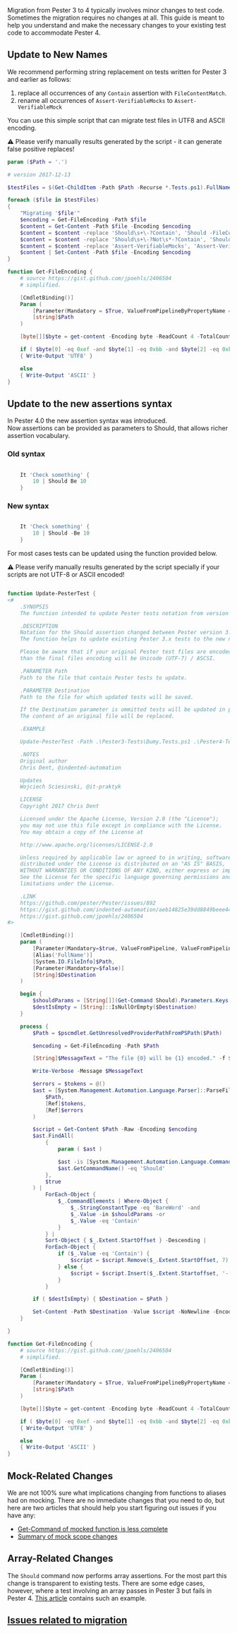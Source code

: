 Migration from Pester 3 to 4 typically involves minor changes to test code.  Sometimes the migration requires no changes at all.  This guide is meant to help you understand and make the necessary changes to your existing test code to accommodate Pester 4.

## Update to New Names

We recommend performing string replacement on tests written for Pester 3 and earlier as follows:

1. replace all occurrences of any `Contain` assertion with `FileContentMatch`.
1. rename all occurrences of `Assert-VerifiableMocks` to `Assert-VerifiableMock`

You can use this simple script that can migrate test files in UTF8 and ASCII encoding.

:warning:
Please verify manually results generated by the script - it can generate false positive replaces!

```powershell
param ($Path = '.')

# version 2017-12-13

$testFiles = $(Get-ChildItem -Path $Path -Recurse *.Tests.ps1).FullName

foreach ($file in $testFiles)
{
    "Migrating '$file'"
    $encoding = Get-FileEncoding -Path $file
    $content = Get-Content -Path $file -Encoding $encoding
    $content = $content -replace 'Should\s+\-?Contain', 'Should -FileContentMatch'
    $content = $content -replace 'Should\s+\-?Not\s*-?Contain', 'Should -Not -FileContentMatch'
    $content = $content -replace 'Assert-VerifiableMocks', 'Assert-VerifiableMock'
    $content | Set-Content -Path $file -Encoding $encoding
}

function Get-FileEncoding {
    # source https://gist.github.com/jpoehls/2406504
    # simplified.

    [CmdletBinding()]
    Param (
        [Parameter(Mandatory = $True, ValueFromPipelineByPropertyName = $True)]
        [string]$Path
    )

    [byte[]]$byte = get-content -Encoding byte -ReadCount 4 -TotalCount 4 -Path $Path

    if ( $byte[0] -eq 0xef -and $byte[1] -eq 0xbb -and $byte[2] -eq 0xbf )
    { Write-Output 'UTF8' }

    else
    { Write-Output 'ASCII' }
}
```

## Update to the new assertions syntax

In Pester 4.0 the new assertion syntax was introduced. \
Now assertions can be provided as parameters to Should, that allows richer assertion vocabulary.

### Old syntax

```powershell

    It 'Check something' {
        10 | Should Be 10
    }

```

### New syntax

``` powershell

    It 'Check something' {
        10 | Should -Be 10
    }

```

For most cases tests can be updated using the function provided below.

:warning:
Please verify manually results generated by the script specially if your scripts are not UTF-8 or ASCII encoded!

```powershell

function Update-PesterTest {
<#
    .SYNOPSIS
    The function intended to update Pester tests notation from version 3.x to 4.x.

    .DESCRIPTION
    Notation for the Should assertion changed between Pester version 3.x and 4.x.
    The function helps to update existing Pester 3.x tests to the new notation.

    Please be aware that if your original Pester test files are encoded differently than UTF-8
    than the final files encoding will be Unicode (UTF-7) / ASCSI.

    .PARAMETER Path
    Path to the file that contain Pester tests to update.

    .PARAMETER Destination
    Path to the file for which updated tests will be saved.

    If the Destination parameter is ommitted tests will be updated in place.
    The content of an original file will be replaced.

    .EXAMPLE

    Update-PesterTest -Path .\Pester3-Tests\Dumy.Tests.ps1 .\Pester4-Tests\Dumy.Tests.ps1

    .NOTES
    Original author
    Chris Dent, @indented-automation

    Updates
    Wojciech Sciesinski, @it-praktyk

    LICENSE
    Copyright 2017 Chris Dent

    Licensed under the Apache License, Version 2.0 (the "License");
    you may not use this file except in compliance with the License.
    You may obtain a copy of the License at

    http://www.apache.org/licenses/LICENSE-2.0

    Unless required by applicable law or agreed to in writing, software
    distributed under the License is distributed on an "AS IS" BASIS,
    WITHOUT WARRANTIES OR CONDITIONS OF ANY KIND, either express or implied.
    See the License for the specific language governing permissions and
    limitations under the License.

    .LINK
    https://github.com/pester/Pester/issues/892
    https://gist.github.com/indented-automation/aeb14825e39dd8849beee44f681fbab3
    https://gist.github.com/jpoehls/2406504
#>

    [CmdletBinding()]
    param (
        [Parameter(Mandatory=$true, ValueFromPipeline, ValueFromPipelineByPropertyName)]
        [Alias('FullName')]
        [System.IO.FileInfo]$Path,
        [Parameter(Mandatory=$false)]
        [String]$Destination
    )

    begin {
        $shouldParams = [String[]](Get-Command Should).Parameters.Keys
        $destIsEmpty = [String]::IsNullOrEmpty($Destination)
    }

    process {
        $Path = $pscmdlet.GetUnresolvedProviderPathFromPSPath($Path)

        $encoding = Get-FileEncoding -Path $Path

        [String]$MessageText = "The file {0} will be {1} encoded." -f $Path, $encoding

        Write-Verbose -Message $MessageText

        $errors = $tokens = @()
        $ast = [System.Management.Automation.Language.Parser]::ParseFile(
            $Path,
            [Ref]$tokens,
            [Ref]$errors
        )

        $script = Get-Content $Path -Raw -Encoding $encoding
        $ast.FindAll(
            {
                param ( $ast )

                $ast -is [System.Management.Automation.Language.CommandAst] -and
                $ast.GetCommandName() -eq 'Should'
            },
            $true
        ) |
            ForEach-Object {
                $_.CommandElements | Where-Object {
                    $_.StringConstantType -eq 'BareWord' -and
                    $_.Value -in $shouldParams -or
                    $_.Value -eq 'Contain'
                }
            } |
            Sort-Object { $_.Extent.StartOffset } -Descending |
            ForEach-Object {
                if ($_.Value -eq 'Contain') {
                    $script = $script.Remove($_.Extent.StartOffset, 7).Insert($_.Extent.StartOffset, '-FileContentMatch')
                } else {
                    $script = $script.Insert($_.Extent.Startoffset, '-')
                }
            }

        if ( $destIsEmpty) { $Destination = $Path }

        Set-Content -Path $Destination -Value $script -NoNewline -Encoding $encoding
    }

}

function Get-FileEncoding {
    # source https://gist.github.com/jpoehls/2406504
    # simplified.

    [CmdletBinding()]
    Param (
        [Parameter(Mandatory = $True, ValueFromPipelineByPropertyName = $True)]
        [string]$Path
    )

    [byte[]]$byte = get-content -Encoding byte -ReadCount 4 -TotalCount 4 -Path $Path

    if ( $byte[0] -eq 0xef -and $byte[1] -eq 0xbb -and $byte[2] -eq 0xbf )
    { Write-Output 'UTF8' }

    else
    { Write-Output 'ASCII' }
}

```

## Mock-Related Changes

We are not 100% sure what implications changing from functions to aliases had on mocking. There are no immediate changes that you need to do, but here are two articles that should help you start figuring out issues if you have any:
- [Get-Command of mocked function is less complete](https://github.com/pester/Pester/issues/810)
- [Summary of mock scope changes](https://github.com/pester/Pester/issues/812)



## Array-Related Changes

The `Should` command now performs array assertions.  For the most part this change is transparent to existing tests.  There are some edge cases, however, where a test involving an array passes in Pester 3 but fails in Pester 4.  [This article](https://github.com/pester/Pester/issues/873) contains such an example.

## [Issues related to migration](https://github.com/Pester/Pester/issues?utf8=%E2%9C%93&q=is%3Aissue%20label%3A%22Pester%20migration%20v3-%3Ev4%22%20)
